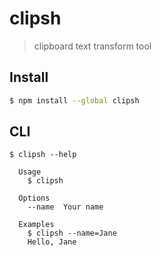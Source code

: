 # clipsh

> clipboard text transform tool

## Install

```bash
$ npm install --global clipsh
```

## CLI

```
$ clipsh --help

  Usage
    $ clipsh

  Options
    --name  Your name

  Examples
    $ clipsh --name=Jane
    Hello, Jane
```
